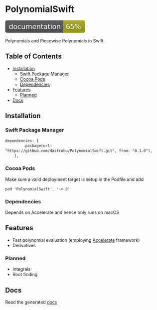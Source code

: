 # PolynomialSwift
[![documentation](docs/docsets/.docset/Contents/Resources/Documents/badge.svg)](https://dastrobu.github.io/PolynomialSwift/)

Polynomials and Piecewise Polynomials in Swift.

## Table of Contents

  * [Installation](#installation)
     * [Swift Package Manager](#swift-package-manager)
     * [Cocoa Pods](#cocoa-pods)
     * [Dependencies](#dependencies)
  * [Features](#features)
     * [Planned](#planned)
  * [Docs](#docs)

## Installation

### Swift Package Manager
    dependencies: [
            .package(url: "https://github.com/dastrobu/PolynomialSwift.git", from: "0.1.0"),
        ],

### Cocoa Pods
Make sure a valid deployment target is setup in the Podfile and add

    pod 'PolynomialSwift', '~> 0'

### Dependencies
Depends on Accelerate and hence only runs on macOS

## Features
 - Fast polynomial evaluation (employing [Accelerate](https://developer.apple.com/documentation/accelerate) framework)
 - Derivatives

### Planned
 - Integrals
 - Root finding
 
## Docs

Read the generated [docs](https://dastrobu.github.io/PolynomialSwift/)